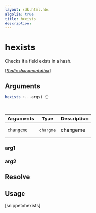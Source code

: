 ```yaml
---
layout: sdk.html.hbs
algolia: true
title: hexists
description:
---
```


# hexists


Checks if a field exists in a hash.

[[_Redis documentation_]](https://redis.io/commands/hexists)

## Arguments

```js
hexists (...args) {}

```

<br/>

| Arguments    | Type    | Description |
|--------------|---------|-------------|
| ``changeme`` | <pre>changme</pre> | changeme    |

### arg1

### arg2

## Resolve

## Usage

[snippet=hexists]
